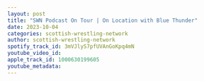 ```yaml
---
layout: post
title: "SWN Podcast On Tour | On Location with Blue Thunder"
date: 2023-10-04
categories: scottish-wrestling-network
author: scottish-wrestling-network
spotify_track_id: 3mVJlyS7pfUVAnGoKpq4mN
youtube_video_id: 
apple_track_id: 1000630199605
youtube_metadata: 
---
```

